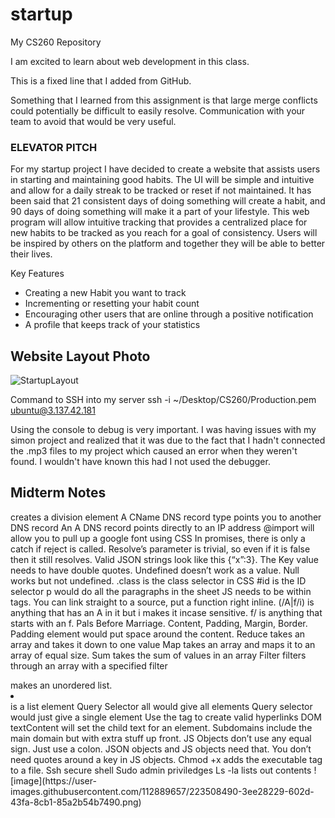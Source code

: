 # startup
My CS260 Repository

I am excited to learn about web development in this class.

This is a fixed line that I added from GitHub.

Something that I learned from this assignment is that large merge conflicts could potentially be difficult to easily resolve. 
Communication with your team to avoid that would be very useful.

### ELEVATOR PITCH

For my startup project I have decided to create a website that assists users in starting and maintaining good habits. The UI will be simple and intuitive and allow for a daily streak to be tracked or reset if not maintained. It has been said that 21 consistent days of doing something will create a habit, and 90 days of doing something will make it a part of your lifestyle. This web program will allow intuitive tracking that provides a centralized place for new habits to be tracked as you reach for a goal of consistency. Users will be inspired by others on the platform and together they will be able to better their lives.

Key Features
- Creating a new Habit you want to track
- Incrementing or resetting your habit count
- Encouraging other users that are online through a positive notification
- A profile that keeps track of your statistics

## Website Layout Photo
![StartupLayout](https://user-images.githubusercontent.com/112889657/214948931-27d051f4-6edc-4298-8963-298b82fb7e3f.jpeg)

Command to SSH into my server ssh -i ~/Desktop/CS260/Production.pem ubuntu@3.137.42.181

Using the console to debug is very important. I was having issues with my simon project and realized that it was due to the fact that I hadn't connected the .mp3 files to my project which caused an error when they weren't found. I wouldn't have known this had I not used the debugger.


## Midterm Notes
<div> creates a division element
A CName DNS record type points you to another DNS record
An A DNS record points directly to an IP address
@import will allow you to pull up a google font using CSS
In promises, there is only a catch if reject is called. Resolve’s parameter is trivial, so even if it is false then it still resolves.
Valid JSON strings look like this {“x”:3}. The Key value needs to have double quotes. Undefined doesn’t work as a value. Null works but not undefined.
.class is the class selector in CSS
#id is the ID selector
p would do all the paragraphs in the sheet
JS needs to be within <script> </script> tags. You can link straight to a source, put a function right inline.
(/A|f/i) is anything that has an A in it but i makes it incase sensitive. f/ is anything that starts with an f.
Pals Before Marriage. Content, Padding, Margin, Border. Padding element would put space around the content.
Reduce takes an array and takes it down to one value
Map takes an array and maps it to an array of equal size.
Sum takes the sum of values in an array
Filter filters through an array with a specified filter
<ul></ul> makes an unordered list.
<li></li> is a list element
Query Selector all would give all elements
Query selector would just give a single element
Use the <a></a> tag to create valid hyperlinks
DOM textContent will set the child text for an element.
Subdomains include the main domain but with extra stuff up front.
JS Objects don’t use any equal sign. Just use a colon. JSON objects and JS objects need that. You don’t need quotes around a key in JS objects.
Chmod +x adds the executable tag to a file.
Ssh secure shell
Sudo admin priviledges
Ls -la lists out contents
![image](https://user-images.githubusercontent.com/112889657/223508490-3ee28229-602d-43fa-8cb1-85a2b54b7490.png)

